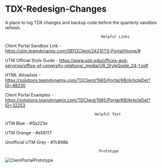 # TDX-Redesign-Changes
A place to log TDX changes and backup code before the quarterly sandbox refresh. 

                                                Helpful Links
Client Portal Sandbox Link -
https://utm.teamdynamix.com/SBTDClient/2421/ITS-Portal/Home/#

UTM Official Style Guide - 
https://www.utm.edu/offices-and-services/office-of-university-relations/_media/UR_StyleGuide_24-1.pdf

HTML Allowlists -
https://solutions.teamdynamix.com/TDClient/1965/Portal/KB/ArticleDet?ID=48230

Client Portal Examples - https://solutions.teamdynamix.com/TDClient/1965/Portal/KB/ArticleDet?ID=32253

                                             Helpful Text

UTM Blue - #0a223e

UTM Orange - #e58117

Unofficial UTM Grey - #7c898b
                                           
                                               Prototype


![ClientPortalPrototype](https://github.com/user-attachments/assets/079c0b5b-e19d-4bf9-8373-283fb8e6d94a)
